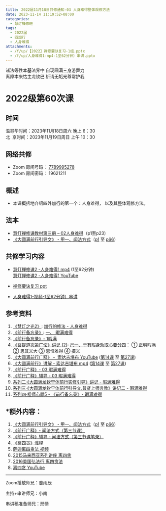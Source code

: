 ```yaml
---
title: 2022届11月18日共修通知-03 人身难得整体观修方法
date: 2023-11-14 11:19:52+08:00
categories:
  - 慧灯禅修班
tags:
  - 2022届
  - 四加行
  - 人身难得
attachments:
  - /f/up/【2022】禅修要诀复习-1组.pptx
  - /f/up/人身难得1-mp4-1至62分钟）串讲.pptx
---
```

诸法等性本基法界中 自现圆满三身游舞力\
离障本来怙主龙钦巴 祈请无垢光尊常护我

# 2022级第60次课
## 时间

温哥华时间：2023年11月18日周六 晚上 6：30  
北  京时间：2023年11月19日周日 上午 10：30

## 网络共修

- Zoom 房间号码： [7789995278](https://us02web.zoom.us/j/7789995278?pwd=VjZmbWJFY2k2K0E5RVB2cTNIQmhqUT09)
- Zoom 房间密码： 19621211


## 概述

* 本课概括地介绍四外加行的第一个：人身难得， 以及其整体观修方法。

## 法本

* [慧灯禅修课教材第三册 – 02人身难得](https://huidengchanxiu.net/books/b3/3-02/)（p1至p23）
* [《大圆满前行引导文》 - 甲一、闻法方式](https://huidengchanxiu.net/books/dymqx#1-%E7%94%B2%E4%B8%80%E9%97%BB%E6%B3%95%E6%96%B9%E5%BC%8F)（[p1](https://huidengchanxiu.net/books/dymqx#p1) 至 [p66](https://huidengchanxiu.net/books/dymqx#p66)）

## **共修学习内容**

* [慧灯禅修课2 -人身难得1 mp4](https://s3.ap-northeast-1.wasabisys.com/hdcx/jmy/%e6%85%a7%e7%81%af%e7%a6%85%e4%bf%ae%e8%af%be/%e6%85%a7%e7%81%af%e7%a6%85%e4%bf%ae%e8%af%be%e7%ac%ac%e4%b8%89%e5%86%8c/02-1%20%e6%85%a7%e7%81%af%e7%a6%85%e4%bf%ae%e8%af%be2%20%e4%ba%ba%e8%ba%ab%e9%9a%be%e5%be%971.mp4) (1至62分钟)  
[慧灯禅修课2 -人身难得1 YouTube](https://www.youtube.com/watch?v=cIW5puf5xbE&list=PLQU9iXcMduTfoo8rKZhj69k-OOas8C1Of&index=2) 

- [禅修要诀复习 ppt](/f/up/【2022】禅修要诀复习-1组.pptx)

- [人身难得1-视频-1至62分钟）串讲](/f/up/人身难得1-mp4-1至62分钟）串讲.pptx)



## 参考资料

1. [《慧灯之光2》](https://huidengchanxiu.net/refs/hdzg/02): [加行的修法 - 人身难得](https://huidengchanxiu.net/refs/hdzg/02#%E5%8A%A0%E8%A1%8C%E7%9A%84%E4%BF%AE%E6%B3%95------%E4%BA%BA%E8%BA%AB%E9%9A%BE%E5%BE%97)
2. [《前行备忘录》](https://huidengchanxiu.net/refs/qxbwl/): [一、 暇满难得](https://huidengchanxiu.net/refs/qxbwl/#%E4%B8%80-%E6%9A%87%E6%BB%A1%E9%9A%BE%E5%BE%97)
3. [《前行备忘录》- 1暇满](https://huidengchanxiu.net/refs/qxbwl/qxxl4-01xm)
4. [《菩提道次第广论》讲记 (2)](https://huidengchanxiu.net/refs/ptdcdgl/2): [己一、于有暇身劝取心要分四](https://huidengchanxiu.net/refs/ptdcdgl/2#%E5%B7%B1%E4%B8%80%E4%BA%8E%E6%9C%89%E6%9A%87%E8%BA%AB%E5%8A%9D%E5%8F%96%E5%BF%83%E8%A6%81%E5%88%86%E5%9B%9B--%E6%AD%A3%E6%98%8E%E6%9A%87%E6%BB%A1--%E6%80%9D%E5%85%B6%E4%B9%89%E5%A4%A7--%E6%80%9D%E6%83%9F%E9%9A%BE%E5%BE%97--%E6%91%84%E4%B9%89)： ① 正明暇满 ② 思其义大 ③ 思惟难得 ④ 摄义
5. [《大圆满前行广释》 -  索达吉堪布 YouTube](https://www.youtube.com/watch?v=xQwi7FBt7KY&list=PL0ERwy6s1uTeLz5leHEj-VcSWrU6TnVMW) ([第14课](https://www.youtube.com/watch?v=Mo-g0lcK0s4&list=PL0ERwy6s1uTeLz5leHEj-VcSWrU6TnVMW&index=15) 至 [第27课](https://www.youtube.com/watch?v=rk_g_e0zyS8&list=PL0ERwy6s1uTeLz5leHEj-VcSWrU6TnVMW&index=27))
6. [《大圆满前行》讲解 - 索达吉堪布 mp4](https://s3.ap-northeast-1.wasabisys.com/hdcx/jmy/007-%e5%a4%a7%e5%9c%86%e6%bb%a1%e5%89%8d%e8%a1%8c%e5%b9%bf%e9%87%8a/007-%e5%89%8d%e8%a1%8c%e5%b9%bf%e9%87%8a%e8%a7%86%e9%a2%91/) ([第14课](https://s3.ap-northeast-1.wasabisys.com/hdcx/jmy/007-%e5%a4%a7%e5%9c%86%e6%bb%a1%e5%89%8d%e8%a1%8c%e5%b9%bf%e9%87%8a/007-%e5%89%8d%e8%a1%8c%e5%b9%bf%e9%87%8a%e8%a7%86%e9%a2%91/%e3%80%8a%e5%a4%a7%e5%9c%86%e6%bb%a1%e5%89%8d%e8%a1%8c%e3%80%8b%e8%ae%b2%e8%a7%a3%e7%ac%ac14%e8%af%be.mp4) 至 [第27课](https://s3.ap-northeast-1.wasabisys.com/hdcx/jmy/007-%e5%a4%a7%e5%9c%86%e6%bb%a1%e5%89%8d%e8%a1%8c%e5%b9%bf%e9%87%8a/007-%e5%89%8d%e8%a1%8c%e5%b9%bf%e9%87%8a%e8%a7%86%e9%a2%91/%e3%80%8a%e5%a4%a7%e5%9c%86%e6%bb%a1%e5%89%8d%e8%a1%8c%e3%80%8b%e8%ae%b2%e8%a7%a3%e7%ac%ac27%e8%af%be.mp4))
7. [《前行广释》- 03 暇满难得](https://huidengchanxiu.net/refs/qxgs/qxgs-03xm)
8. [《前行广释》辅导 - 03 暇满难得](https://huidengchanxiu.net/refs/qxgs/fudao/qxgsfd-03xm)
9. [系列二·《大圆满龙钦宁体前行实修引导》讲记 - 暇满难得](https://huidengchanxiu.net/refs/xmfw/s2-sxyd1-xmnd)
10. [系列三·《大圆满龙钦宁体前行引导文.普贤上师言教》讲记二 - 暇满难得](https://huidengchanxiu.net/refs/xmfw/s3-ydw2-xmnd)
11. [系列四·祖师心髓5 - 《前行备忘录》- 暇满难得](https://huidengchanxiu.net/refs/xmfw/s4-zsxs5-qxbwl-xmnd/)

## *额外内容：

1. [《大圆满前行引导文》 - 甲一、闻法方式](https://huidengchanxiu.net/books/dymqx#1-%E7%94%B2%E4%B8%80%E9%97%BB%E6%B3%95%E6%96%B9%E5%BC%8F)（[p1](https://huidengchanxiu.net/books/dymqx#p1) 至 [p66](https://huidengchanxiu.net/books/dymqx#p66)）
2. [《前行广释》- 闻法方式（第三节课）](http://huidengchanxiu.net/refs/qxgs/qxgs-02wffs#%E7%AC%AC%E4%B8%89%E8%8A%82%E8%AF%BE)
3. [《前行广释》辅导 - 闻法方式（第三节课笔录）](http://huidengchanxiu.net/refs/qxgs/fudao/qxgsfd-02wffs#%E5%89%8D%E8%A1%8C%E5%B9%BF%E9%87%8A%E7%AC%AC3%E8%AF%BE%E7%AC%94%E5%BD%95)
4. [《离四贪》浅释](https://fohuifayu.com/index.php/huideng-zhiguang/huideng-series/ba-ce/1797-a00097?title=)
5. [萨迦离四贪法 视频](https://fohuifayu.com/index.php/huideng-jiangtang/jingdian-jiedu/jingdianjiedu/470-l10043)
6. [2015马来西亚系列讲座 离四贪](https://fohuifayu.com/index.php/huideng-jiangtang/huanqiu-xilie/malai-xiya/615-l15007?title=)
7. [2016美国弘法行 离四贪法](https://fohuifayu.com/index.php/huideng-jiangtang/huanqiu-xilie/mei-guo/1174-l16047?title=)
8. [离四贪 YouTube](https://www.youtube.com/watch?v=-58Fle3YtE0)





___

Zoom播放师兄：姜雨辰

主持+串讲师兄：小南

串讲稿准备师兄：邢倩